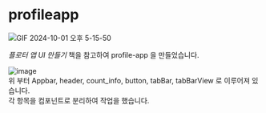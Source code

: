 # profileapp

![GIF 2024-10-01 오후 5-15-50](https://github.com/user-attachments/assets/98b5f16a-5005-4339-963a-5e4aeff25b47)


*플로터 앱 UI 만들기* 책을 참고하여 profile-app 을 만들었습니다. <br>

![image](https://github.com/user-attachments/assets/73b2fb4a-8e73-4636-b7af-83049a83a8b2)
<br>
위 부터 Appbar, header, count_info, button, tabBar, tabBarView 로 이루어져 있습니다.<br>
각 항목을 컴포넌트로 분리하여 작업을 했습니다.<br>
